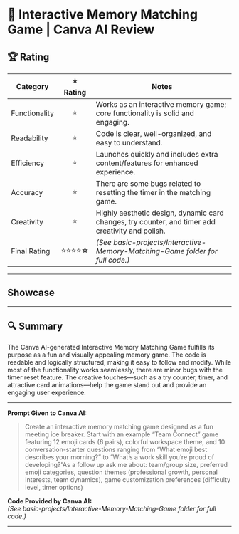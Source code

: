 # 🧠 Interactive Memory Matching Game | Canva AI Review

## 🏆 Rating

| Category      | ⭐ Rating | Notes |
|---------------|:--------:|-------|
| Functionality | ⭐    | Works as an interactive memory game; core functionality is solid and engaging. |
| Readability   | ⭐    | Code is clear, well-organized, and easy to understand. |
| Efficiency    | ⭐    | Launches quickly and includes extra content/features for enhanced experience. |
| Accuracy      | ⭐    | There are some bugs related to resetting the timer in the matching game. |
| Creativity    | ⭐    | Highly aesthetic design, dynamic card changes, try counter, and timer add creativity and polish. |
| Final Rating  | ⭐⭐⭐⭐☆    | *(See basic-projects/Interactive-Memory-Matching-Game folder for full code.)* |

---

## Showcase

---

## 🔍 Summary

The Canva AI-generated Interactive Memory Matching Game fulfills its purpose as a fun and visually appealing memory game. The code is readable and logically structured, making it easy to follow and modify. While most of the functionality works seamlessly, there are minor bugs with the timer reset feature. The creative touches—such as a try counter, timer, and attractive card animations—help the game stand out and provide an engaging user experience.

---

**Prompt Given to Canva AI:**  
> Create an interactive memory matching game designed as a fun meeting ice breaker. Start with an example “Team Connect” game featuring 12 emoji cards (6 pairs), colorful workspace theme, and 10 conversation-starter questions ranging from “What emoji best describes your morning?” to “What’s a work skill you’re proud of developing?”As a follow up ask me about: team/group size, preferred emoji categories, question themes (professional growth, personal interests, team dynamics), game customization preferences (difficulty level, timer options)

**Code Provided by Canva AI:**  
*(See basic-projects/Interactive-Memory-Matching-Game folder for full code.)*

---
